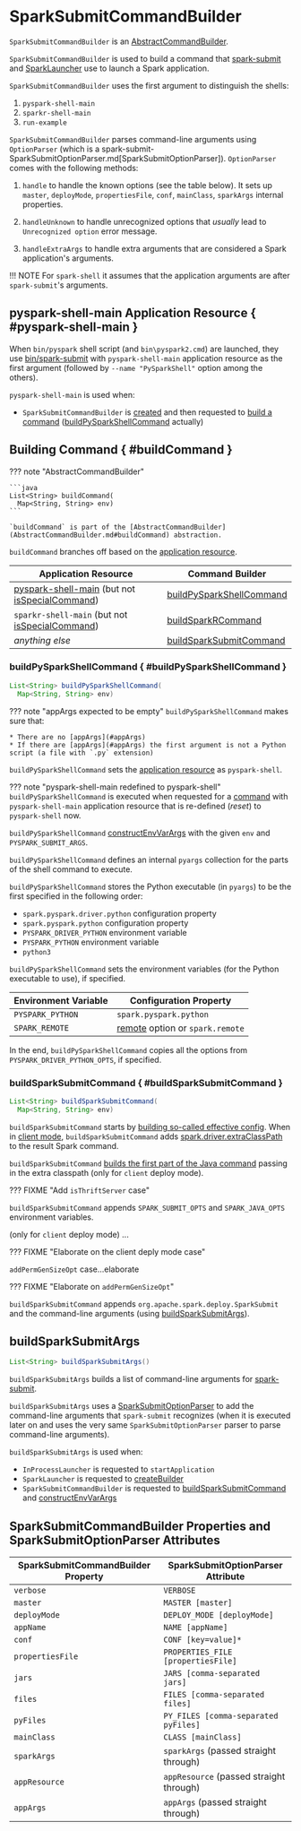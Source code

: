 # SparkSubmitCommandBuilder

`SparkSubmitCommandBuilder` is an [AbstractCommandBuilder](AbstractCommandBuilder.md).

`SparkSubmitCommandBuilder` is used to build a command that [spark-submit](spark-submit.md#main) and [SparkLauncher](SparkLauncher.md) use to launch a Spark application.

`SparkSubmitCommandBuilder` uses the first argument to distinguish the shells:

1. `pyspark-shell-main`
2. `sparkr-shell-main`
3. `run-example`

`SparkSubmitCommandBuilder` parses command-line arguments using `OptionParser` (which is a spark-submit-SparkSubmitOptionParser.md[SparkSubmitOptionParser]). `OptionParser` comes with the following methods:

1. `handle` to handle the known options (see the table below). It sets up `master`, `deployMode`, `propertiesFile`, `conf`, `mainClass`, `sparkArgs` internal properties.

2. `handleUnknown` to handle unrecognized options that _usually_ lead to `Unrecognized option` error message.

3. `handleExtraArgs` to handle extra arguments that are considered a Spark application's arguments.

!!! NOTE
    For `spark-shell` it assumes that the application arguments are after ``spark-submit``'s arguments.

## <span id="PYSPARK_SHELL"> pyspark-shell-main Application Resource { #pyspark-shell-main }

When `bin/pyspark` shell script (and `bin\pyspark2.cmd`) are launched, they use [bin/spark-submit](spark-submit.md) with `pyspark-shell-main` application resource as the first argument (followed by `--name "PySparkShell"` option among the others).

`pyspark-shell-main` is used when:

* `SparkSubmitCommandBuilder` is [created](#creating-instance) and then requested to [build a command](#buildCommand) ([buildPySparkShellCommand](#buildPySparkShellCommand) actually)

## Building Command { #buildCommand }

??? note "AbstractCommandBuilder"

    ```java
    List<String> buildCommand(
      Map<String, String> env)
    ```

    `buildCommand` is part of the [AbstractCommandBuilder](AbstractCommandBuilder.md#buildCommand) abstraction.

`buildCommand` branches off based on the [application resource](AbstractCommandBuilder.md#appResource).

Application Resource | Command Builder
---------------------|----------------
 [pyspark-shell-main](#pyspark-shell-main) (but not [isSpecialCommand](#isSpecialCommand)) | [buildPySparkShellCommand](#buildPySparkShellCommand)
 `sparkr-shell-main` (but not [isSpecialCommand](#isSpecialCommand)) | [buildSparkRCommand](#buildSparkRCommand)
 _anything else_ | [buildSparkSubmitCommand](#buildSparkSubmitCommand)

### buildPySparkShellCommand { #buildPySparkShellCommand }

```java
List<String> buildPySparkShellCommand(
  Map<String, String> env)
```

??? note "appArgs expected to be empty"
    `buildPySparkShellCommand` makes sure that:

    * There are no [appArgs](#appArgs)
    * If there are [appArgs](#appArgs) the first argument is not a Python script (a file with `.py` extension)

`buildPySparkShellCommand` sets the [application resource](AbstractCommandBuilder.md#appResource) as `pyspark-shell`.

??? note "pyspark-shell-main redefined to pyspark-shell"
    `buildPySparkShellCommand` is executed when requested for a [command](#buildCommand) with `pyspark-shell-main` application resource that is re-defined (_reset_) to `pyspark-shell` now.

`buildPySparkShellCommand` [constructEnvVarArgs](#constructEnvVarArgs) with the given `env` and `PYSPARK_SUBMIT_ARGS`.

`buildPySparkShellCommand` defines an internal `pyargs` collection for the parts of the shell command to execute.

`buildPySparkShellCommand` stores the Python executable (in `pyargs`) to be the first specified in the following order:

* `spark.pyspark.driver.python` configuration property
* `spark.pyspark.python` configuration property
* `PYSPARK_DRIVER_PYTHON` environment variable
* `PYSPARK_PYTHON` environment variable
* `python3`

`buildPySparkShellCommand` sets the environment variables (for the Python executable to use), if specified.

Environment Variable | Configuration Property
---------------------|-----------------------
 `PYSPARK_PYTHON` | `spark.pyspark.python`
 `SPARK_REMOTE` | [remote](AbstractCommandBuilder.md#remote) option or `spark.remote`

In the end, `buildPySparkShellCommand` copies all the options from `PYSPARK_DRIVER_PYTHON_OPTS`, if specified.

### buildSparkSubmitCommand { #buildSparkSubmitCommand }

```java
List<String> buildSparkSubmitCommand(
  Map<String, String> env)
```

`buildSparkSubmitCommand` starts by [building so-called effective config](#getEffectiveConfig). When in [client mode](#isClientMode), `buildSparkSubmitCommand` adds [spark.driver.extraClassPath](../driver.md#spark_driver_extraClassPath) to the result Spark command.

`buildSparkSubmitCommand` [builds the first part of the Java command](AbstractCommandBuilder.md#buildJavaCommand) passing in the extra classpath (only for `client` deploy mode).

??? FIXME "Add `isThriftServer` case"

`buildSparkSubmitCommand` appends `SPARK_SUBMIT_OPTS` and `SPARK_JAVA_OPTS` environment variables.

(only for `client` deploy mode) ...

??? FIXME "Elaborate on the client deply mode case"

`addPermGenSizeOpt` case...elaborate

??? FIXME "Elaborate on `addPermGenSizeOpt`"

`buildSparkSubmitCommand` appends `org.apache.spark.deploy.SparkSubmit` and the command-line arguments (using [buildSparkSubmitArgs](#buildSparkSubmitArgs)).

## <span id="buildSparkSubmitArgs"> buildSparkSubmitArgs

```java
List<String> buildSparkSubmitArgs()
```

`buildSparkSubmitArgs` builds a list of command-line arguments for [spark-submit](spark-submit.md).

`buildSparkSubmitArgs` uses a [SparkSubmitOptionParser](SparkSubmitOptionParser.md) to add the command-line arguments that `spark-submit` recognizes (when it is executed later on and uses the very same `SparkSubmitOptionParser` parser to parse command-line arguments).

`buildSparkSubmitArgs` is used when:

* `InProcessLauncher` is requested to `startApplication`
* `SparkLauncher` is requested to [createBuilder](SparkLauncher.md#createBuilder)
* `SparkSubmitCommandBuilder` is requested to [buildSparkSubmitCommand](#buildSparkSubmitCommand) and [constructEnvVarArgs](#constructEnvVarArgs)

## SparkSubmitCommandBuilder Properties and SparkSubmitOptionParser Attributes

SparkSubmitCommandBuilder Property | SparkSubmitOptionParser Attribute
---------|---------
 `verbose` | `VERBOSE`
 `master` | `MASTER [master]`
 `deployMode` | `DEPLOY_MODE [deployMode]`
 `appName` | `NAME [appName]`
 `conf` | `CONF [key=value]*`
 `propertiesFile` | `PROPERTIES_FILE [propertiesFile]`
 `jars` | `JARS [comma-separated jars]`
 `files` | `FILES [comma-separated files]`
 `pyFiles` | `PY_FILES [comma-separated pyFiles]`
 `mainClass` | `CLASS [mainClass]`
 `sparkArgs` | `sparkArgs` (passed straight through)
 `appResource` | `appResource` (passed straight through)
 `appArgs` | `appArgs` (passed straight through)

<!---
## Review Me

==== [[getEffectiveConfig]] `getEffectiveConfig` Internal Method

[source, java]
----
Map<String, String> getEffectiveConfig()
----

`getEffectiveConfig` internal method builds `effectiveConfig` that is `conf` with the Spark properties file loaded (using spark-AbstractCommandBuilder.md#loadPropertiesFile[loadPropertiesFile] internal method) skipping keys that have already been loaded (it happened when the command-line options were parsed in <<SparkSubmitCommandBuilder, handle>> method).

NOTE: Command-line options (e.g. `--driver-class-path`) have higher precedence than their corresponding Spark settings in a Spark properties file (e.g. `spark.driver.extraClassPath`). You can therefore control the final settings by overriding Spark settings on command line using the command-line options.
charset and trims white spaces around values.

==== [[isClientMode]] `isClientMode` Internal Method

[source, java]
----
private boolean isClientMode(Map<String, String> userProps)
----

`isClientMode` checks `master` first (from the command-line options) and then `spark.master` Spark property. Same with `deployMode` and `spark.submit.deployMode`.

CAUTION: FIXME Review `master` and `deployMode`. How are they set?

`isClientMode` responds positive when no explicit master and `client` deploy mode set explicitly.

=== [[OptionParser]] OptionParser

`OptionParser` is a custom spark-submit-SparkSubmitOptionParser.md[SparkSubmitOptionParser] that `SparkSubmitCommandBuilder` uses to parse command-line arguments. It defines all the spark-submit-SparkSubmitOptionParser.md#callbacks[SparkSubmitOptionParser callbacks], i.e. <<OptionParser-handle, handle>>, <<OptionParser-handleUnknown, handleUnknown>>, and <<OptionParser-handleExtraArgs, handleExtraArgs>>, for command-line argument handling.

==== [[OptionParser-handle]] OptionParser's `handle` Callback

[source, scala]
----
boolean handle(String opt, String value)
----

`OptionParser` comes with a custom `handle` callback (from the spark-submit-SparkSubmitOptionParser.md#callbacks[SparkSubmitOptionParser callbacks]).

.`handle` Method
[options="header",width="100%"]
|===
| Command-Line Option | Property / Behaviour
| `--master` | `master`
| `--deploy-mode` | `deployMode`
| `--properties-file` | `propertiesFile`
| `--driver-memory` | Sets `spark.driver.memory` (in `conf`)
| `--driver-java-options` | Sets `spark.driver.extraJavaOptions` (in `conf`)
| `--driver-library-path` | Sets `spark.driver.extraLibraryPath` (in `conf`)
| `--driver-class-path` | Sets `spark.driver.extraClassPath` (in `conf`)
| `--conf` | Expects a `key=value` pair that it puts in `conf`
| `--class` | Sets `mainClass` (in `conf`).

It may also set `allowsMixedArguments` and `appResource` if the execution is for one of the special classes, i.e. spark-shell.md[spark-shell], `SparkSQLCLIDriver`, or spark-sql-thrift-server.md[HiveThriftServer2].
| `--kill` \| `--status` | Disables `isAppResourceReq` and adds itself with the value to `sparkArgs`.
| `--help` \| `--usage-error` | Disables `isAppResourceReq` and adds itself to `sparkArgs`.
| `--version` | Disables `isAppResourceReq` and adds itself to `sparkArgs`.
| _anything else_ | Adds an element to `sparkArgs`
|===

==== [[OptionParser-handleUnknown]] OptionParser's `handleUnknown` Method

[source, scala]
----
boolean handleUnknown(String opt)
----

If `allowsMixedArguments` is enabled, `handleUnknown` simply adds the input `opt` to `appArgs` and allows for further spark-submit-SparkSubmitOptionParser.md#parse[parsing of the argument list].

CAUTION: FIXME Where's `allowsMixedArguments` enabled?

If `isExample` is enabled, `handleUnknown` sets `mainClass` to be `org.apache.spark.examples.[opt]` (unless the input `opt` has already the package prefix) and stops further spark-submit-SparkSubmitOptionParser.md#parse[parsing of the argument list].

CAUTION: FIXME Where's `isExample` enabled?

Otherwise, `handleUnknown` sets `appResource` and stops further spark-submit-SparkSubmitOptionParser.md#parse[parsing of the argument list].

==== [[OptionParser-handleExtraArgs]] OptionParser's `handleExtraArgs` Method

[source, scala]
----
void handleExtraArgs(List<String> extra)
----

`handleExtraArgs` adds all the `extra` arguments to `appArgs`.
-->

